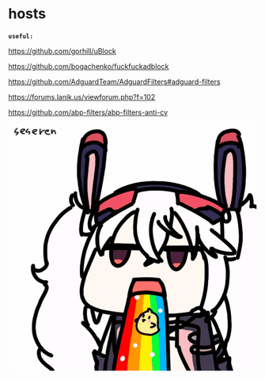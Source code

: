 # hosts
**``useful:``**

https://github.com/gorhill/uBlock

https://github.com/bogachenko/fuckfuckadblock

https://github.com/AdguardTeam/AdguardFilters#adguard-filters

https://forums.lanik.us/viewforum.php?f=102

https://github.com/abp-filters/abp-filters-anti-cv


<p align="center">
  <img src="images/aie.gif"/><br>
</p>
